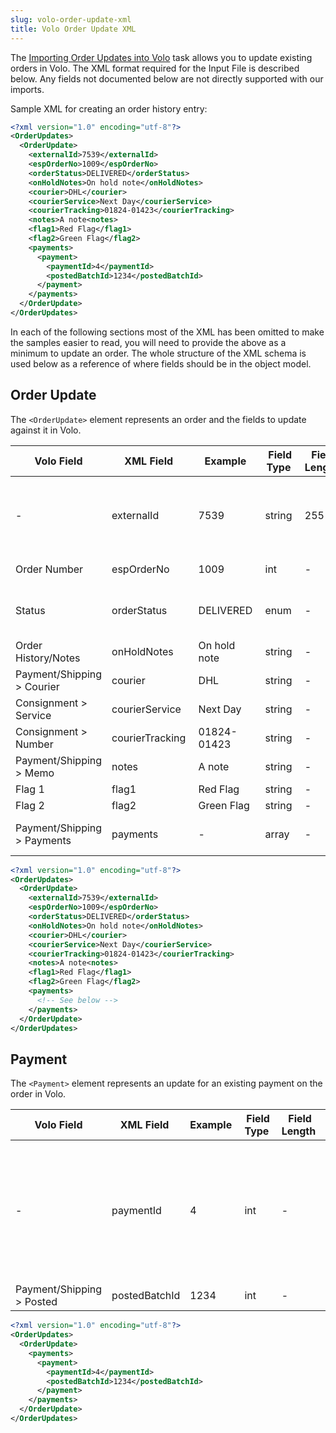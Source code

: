 ```yaml
---
slug: volo-order-update-xml
title: Volo Order Update XML
---
```

The [Importing Order Updates into Volo](importing-order-updates-into-volo) task allows you to update existing orders in Volo. The XML format required for the Input File is described below. Any fields not documented below are not directly supported with our imports.

Sample XML for creating an order history entry:

```xml
<?xml version="1.0" encoding="utf-8"?>
<OrderUpdates>
  <OrderUpdate>
    <externalId>7539</externalId>
    <espOrderNo>1009</espOrderNo>
    <orderStatus>DELIVERED</orderStatus>
    <onHoldNotes>On hold note</onHoldNotes>
    <courier>DHL</courier>
    <courierService>Next Day</courierService>
    <courierTracking>01824-01423</courierTracking>
    <notes>A note<notes>
    <flag1>Red Flag</flag1>
    <flag2>Green Flag</flag2>
    <payments>
      <payment>
        <paymentId>4</paymentId>
        <postedBatchId>1234</postedBatchId>
      </payment>
    </payments>
  </OrderUpdate>
</OrderUpdates>
```

In each of the following sections most of the XML has been omitted to make the samples easier to read, you will need to provide the above as a minimum to update an order. The whole structure of the XML schema is used below as a reference of where fields should be in the object model.

## Order Update 
The `<OrderUpdate>` element represents an order and the fields to update against it in Volo.

| Volo Field | XML Field | Example | Field Type | Field Length | Input | Notes |
| --- | --- | --- | --- | --- | --- | --- |
| - | externalId | 7539 | string | 255 | Optional | The ID of the corresponding order from the external system. Used in conjunction with the 'Prevent Reprocessing' setting on the task. |
| Order Number | espOrderNo | 1009 | int | - | Required | The order number must already exist in Volo. |
| Status | orderStatus | DELIVERED | enum | - | Optional | Available values: WAITING_FOR_DELIVERY, DELIVERED, CANCELLED, ON_HOLD |
| Order History/Notes | onHoldNotes | On hold note | string | - | Optional | Only applicable when the status is ON_HOLD |
| Payment/Shipping > Courier | courier | DHL | string | - | Optional |  |
| Consignment > Service | courierService | Next Day | string | - | Optional |  |
| Consignment > Number | courierTracking | 01824-01423 | string | - | Optional |  |
| Payment/Shipping > Memo | notes | A note | string | - | Optional |  |
| Flag 1 | flag1 | Red Flag | string | - | Optional |  |
| Flag 2 | flag2 | Green Flag | string | - | Optional |  |
| Payment/Shipping > Payments | payments | - | array | - | Optional | The list of payments to update on the order. See below for details. |

```xml
<?xml version="1.0" encoding="utf-8"?>
<OrderUpdates>
  <OrderUpdate>
    <externalId>7539</externalId>
    <espOrderNo>1009</espOrderNo>
    <orderStatus>DELIVERED</orderStatus>
    <onHoldNotes>On hold note</onHoldNotes>
    <courier>DHL</courier>
    <courierService>Next Day</courierService>
    <courierTracking>01824-01423</courierTracking>
    <notes>A note<notes>
    <flag1>Red Flag</flag1>
    <flag2>Green Flag</flag2>
    <payments>
      <!-- See below -->
    </payments>
  </OrderUpdate>
</OrderUpdates>
```

## Payment 
The `<Payment>` element represents an update for an existing payment on the order in Volo.

| Volo Field | XML Field | Example | Field Type | Field Length | Input | Notes |
| --- | --- | --- | --- | --- | --- | --- |
| - | paymentId | 4 | int | - | Required | The payment ID can be found via the [Exporting Sales Orders from Volo](exporting-sales-orders-from-volo) task. |
| Payment/Shipping > Posted | postedBatchId | 1234 | int | - | Optional |  |

```xml
<?xml version="1.0" encoding="utf-8"?>
<OrderUpdates>
  <OrderUpdate>
    <payments>
      <payment>
        <paymentId>4</paymentId>
        <postedBatchId>1234</postedBatchId>
      </payment>
    </payments>
  </OrderUpdate>
</OrderUpdates>
```
